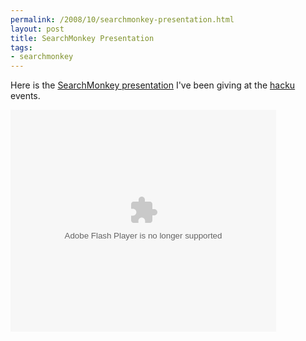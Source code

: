 ```yaml
--- 
permalink: /2008/10/searchmonkey-presentation.html
layout: post
title: SearchMonkey Presentation
tags: 
- searchmonkey
---
```

Here is the <a href='http://www.slideshare.net/ptarjan/searchmonkey-presentation'>SearchMonkey presentation</a> I've been giving at the <a href='http://developer.yahoo.com/hacku/'>hacku</a> events.

<div style="width:425px;text-align:left" id="__ss_639474"><object style="margin:0px" width="425" height="355"><param name="movie" value="http://static.slideshare.net/swf/ssplayer2.swf?doc=hacku2008-1223314842727688-8&stripped_title=searchmonkey-presentation" /><param name="allowFullScreen" value="true"/><param name="allowScriptAccess" value="always"/><embed src="http://static.slideshare.net/swf/ssplayer2.swf?doc=hacku2008-1223314842727688-8&stripped_title=searchmonkey-presentation" type="application/x-shockwave-flash" allowscriptaccess="always" allowfullscreen="true" width="425" height="355"></embed></object></div>
